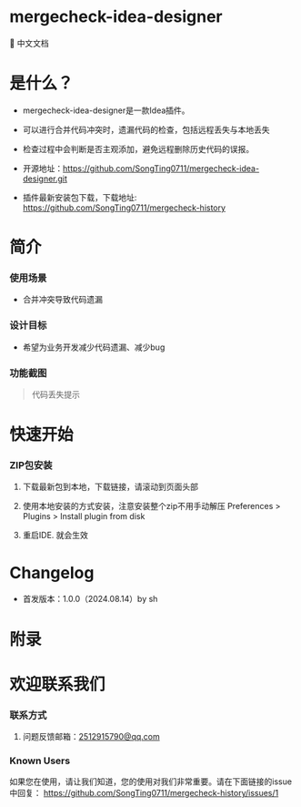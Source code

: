 # mergecheck-idea-designer

📖 中文文档

# 是什么？

* mergecheck-idea-designer是一款Idea插件。
* 可以进行合并代码冲突时，遗漏代码的检查，包括远程丢失与本地丢失
* 检查过程中会判断是否主观添加，避免远程删除历史代码的误报。

* 开源地址：https://github.com/SongTing0711/mergecheck-idea-designer.git

* 插件最新安装包下载，下载地址:
  https://github.com/SongTing0711/mergecheck-history

# 简介

### 使用场景

* 合并冲突导致代码遗漏

### 设计目标

* 希望为业务开发减少代码遗漏、减少bug

### 功能截图

> 代码丢失提示

# 快速开始

### ZIP包安装

1. 下载最新包到本地，下载链接，请滚动到页面头部
2. 使用本地安装的方式安装，注意安装整个zip不用手动解压 Preferences > Plugins > Install plugin from disk

3. 重启IDE. 就会生效

# Changelog

* 首发版本：1.0.0（2024.08.14）by sh

# 附录

# 欢迎联系我们

### 联系方式

1. 问题反馈邮箱：2512915790@qq.com

### Known Users

如果您在使用，请让我们知道，您的使用对我们非常重要。请在下面链接的issue中回复：
https://github.com/SongTing0711/mergecheck-history/issues/1